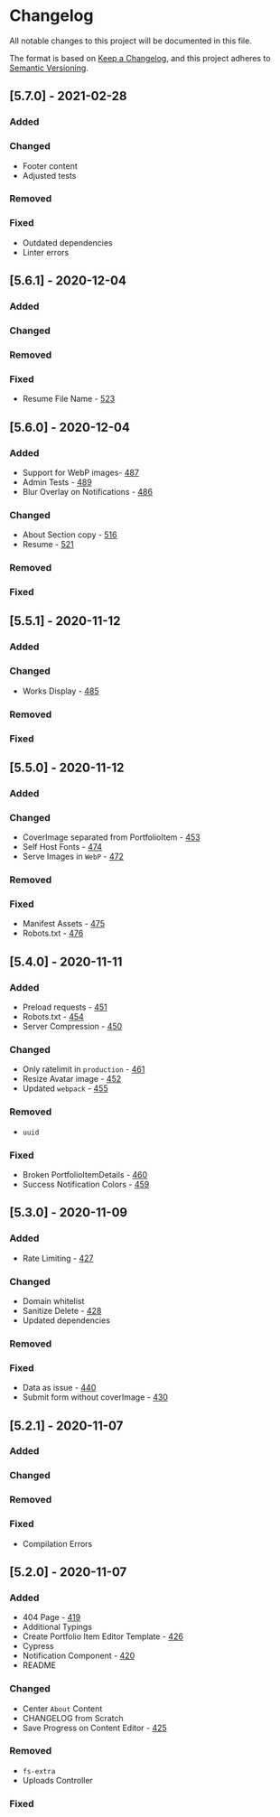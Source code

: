 # Changelog

All notable changes to this project will be documented in this file.

The format is based on [Keep a Changelog](https://keepachangelog.com/en/1.0.0/),
and this project adheres to [Semantic Versioning](https://semver.org/spec/v2.0.0.html).

## [5.7.0] - 2021-02-28

### Added

### Changed

- Footer content
- Adjusted tests

### Removed

### Fixed

- Outdated dependencies
- Linter errors

## [5.6.1] - 2020-12-04

### Added

### Changed

### Removed

### Fixed

- Resume File Name - [523](https://github.com/alexlee-dev/portfolio/issues/523)

## [5.6.0] - 2020-12-04

### Added

- Support for WebP images- [487](https://github.com/alexlee-dev/portfolio/issues/487)
- Admin Tests - [489](https://github.com/alexlee-dev/portfolio/issues/489)
- Blur Overlay on Notifications - [486](https://github.com/alexlee-dev/portfolio/issues/486)

### Changed

- About Section copy - [516](https://github.com/alexlee-dev/portfolio/issues/516)
- Resume - [521](https://github.com/alexlee-dev/portfolio/issues/521)

### Removed

### Fixed

## [5.5.1] - 2020-11-12

### Added

### Changed

- Works Display - [485](https://github.com/alexlee-dev/portfolio/issues/485)

### Removed

### Fixed

## [5.5.0] - 2020-11-12

### Added

### Changed

- CoverImage separated from PortfolioItem - [453](https://github.com/alexlee-dev/portfolio/issues/453)
- Self Host Fonts - [474](https://github.com/alexlee-dev/portfolio/issues/474)
- Serve Images in `WebP` - [472](https://github.com/alexlee-dev/portfolio/issues/472)

### Removed

### Fixed

- Manifest Assets - [475](https://github.com/alexlee-dev/portfolio/issues/475)
- Robots.txt - [476](https://github.com/alexlee-dev/portfolio/issues/476)

## [5.4.0] - 2020-11-11

### Added

- Preload requests - [451](https://github.com/alexlee-dev/portfolio/issues/451)
- Robots.txt - [454](https://github.com/alexlee-dev/portfolio/issues/454)
- Server Compression - [450](https://github.com/alexlee-dev/portfolio/issues/450)

### Changed

- Only ratelimit in `production` - [461](https://github.com/alexlee-dev/portfolio/issues/461)
- Resize Avatar image - [452](https://github.com/alexlee-dev/portfolio/issues/452)
- Updated `webpack` - [455](https://github.com/alexlee-dev/portfolio/issues/455)

### Removed

- `uuid`

### Fixed

- Broken PortfolioItemDetails - [460](https://github.com/alexlee-dev/portfolio/issues/460)
- Success Notification Colors - [459](https://github.com/alexlee-dev/portfolio/issues/459)

## [5.3.0] - 2020-11-09

### Added

- Rate Limiting - [427](https://github.com/alexlee-dev/portfolio/issues/427)

### Changed

- Domain whitelist
- Sanitize Delete - [428](https://github.com/alexlee-dev/portfolio/issues/428)
- Updated dependencies

### Removed

### Fixed

- Data as issue - [440](https://github.com/alexlee-dev/portfolio/issues/440)
- Submit form without coverImage - [430](https://github.com/alexlee-dev/portfolio/issues/430)

## [5.2.1] - 2020-11-07

### Added

### Changed

### Removed

### Fixed

- Compilation Errors

## [5.2.0] - 2020-11-07

### Added

- 404 Page - [419](https://github.com/alexlee-dev/portfolio/issues/419)
- Additional Typings
- Create Portfolio Item Editor Template - [426](https://github.com/alexlee-dev/portfolio/issues/426)
- Cypress
- Notification Component - [420](https://github.com/alexlee-dev/portfolio/issues/420)
- README

### Changed

- Center `About` Content
- CHANGELOG from Scratch
- Save Progress on Content Editor - [425](https://github.com/alexlee-dev/portfolio/issues/425)

### Removed

- `fs-extra`
- Uploads Controller

### Fixed
